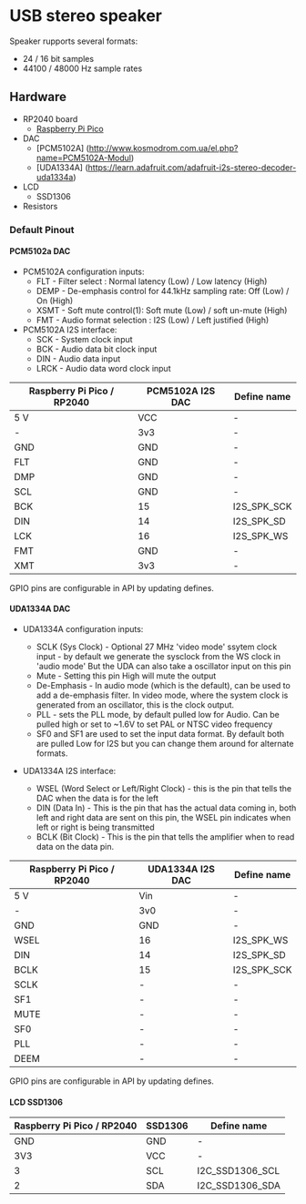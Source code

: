 # USB stereo speaker
Speaker rupports several formats:
  * 24 / 16 bit samples
  * 44100 / 48000 Hz sample rates

## Hardware
 * RP2040 board
   * [Raspberry Pi Pico](https://www.raspberrypi.org/products/raspberry-pi-pico/)
 * DAC
   * [PCM5102A] (http://www.kosmodrom.com.ua/el.php?name=PCM5102A-Modul)
   * [UDA1334A] (https://learn.adafruit.com/adafruit-i2s-stereo-decoder-uda1334a)
* LCD
   * SSD1306
 * Resistors 

### Default Pinout

#### PCM5102a DAC

 * PCM5102A configuration inputs:
    * FLT - Filter select : Normal latency (Low) / Low latency (High)
    * DEMP - De-emphasis control for 44.1kHz sampling rate: Off (Low) / On (High)
    * XSMT - Soft mute control(1): Soft mute (Low) / soft un-mute (High)
    * FMT - Audio format selection : I2S (Low) / Left justified (High)
 * PCM5102A I2S interface:
    * SCK - System clock input
    * BCK - Audio data bit clock input
    * DIN - Audio data input
    * LRCK - Audio data word clock input

| Raspberry Pi Pico / RP2040 | PCM5102A I2S DAC | Define name | 
| --- | --- | --- | 
| 5 V | VCC | - |
| -   | 3v3 | - |
| GND | GND | - |
| FLT | GND | - |
| DMP | GND | - |
| SCL | GND | - |
| BCK | 15  | I2S_SPK_SCK |
| DIN | 14  | I2S_SPK_SD |
| LCK | 16  | I2S_SPK_WS |
| FMT | GND | - |
| XMT | 3v3 | - |


GPIO pins are configurable in API by updating defines.


#### UDA1334A DAC

  * UDA1334A configuration inputs:
    * SCLK (Sys Clock) - Optional 27 MHz 'video mode' ssytem clock input - by default we generate the sysclock from the WS clock in 'audio mode' But the UDA can also take a oscillator input on this pin
    * Mute - Setting this pin High will mute the output 
    * De-Emphasis - In audio mode (which is the default), can be used to add a de-emphasis filter. In video mode, where the system clock is generated from an oscillator, this is the clock output.
    * PLL - sets the PLL mode, by default pulled low for Audio. Can be pulled high or set to ~1.6V to set PAL or NTSC video frequency
    * SF0 and SF1 are used to set the input data format. By default both are pulled Low for I2S but you can change them around for alternate formats.

  * UDA1334A I2S interface:
    * WSEL (Word Select or Left/Right Clock) - this is the pin that tells the DAC when the data is for the left
    * DIN (Data In) - This is the pin that has the actual data coming in, both left and right data are sent on this pin, the WSEL pin indicates when left or right is being transmitted
    * BCLK (Bit Clock) - This is the pin that tells the amplifier when to read data on the data pin.

| Raspberry Pi Pico / RP2040 | UDA1334A I2S DAC | Define name | 
|  --- | --- | --- |
| 5 V  | Vin | - | 
| -    | 3v0 | - | 
| GND  | GND | - | 
| WSEL | 16 | I2S_SPK_WS |
| DIN  | 14 | I2S_SPK_SD |
| BCLK | 15 | I2S_SPK_SCK|
| SCLK | - | - |
| SF1  | - | - |
| MUTE | - | - |
| SF0  | - | - |
| PLL  | - | - |
| DEEM | - | - |


GPIO pins are configurable in API by updating defines.

#### LCD SSD1306
| Raspberry Pi Pico / RP2040 | SSD1306 | Define name | 
| --- | --- | --- |
| GND | GND | - | 
| 3V3 | VCC | - | 
| 3   | SCL   | I2C_SSD1306_SCL | 
| 2   | SDA   | I2C_SSD1306_SDA | 

